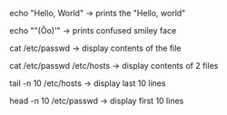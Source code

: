 echo "Hello, World" -> prints the "Hello, world"

echo "\"(Ôo)'" -> prints confused smiley face

cat /etc/passwd -> display contents of the file

cat /etc/passwd /etc/hosts -> display contents of 2 files

tail -n 10 /etc/hosts -> display last 10 lines

head -n 10 /etc/passwd -> display first 10 lines

